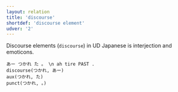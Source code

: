 ```yaml
---
layout: relation
title: 'discourse'
shortdef: 'discourse element'
udver: '2'
---
```


Discourse elements (`discourse`) in UD Japanese is interjection and emoticons.

~~~ sdparse
あー つかれ た 。 \n ah tire PAST .
discourse(つかれ, あー)
aux(つかれ, た)
punct(つかれ, 。)
~~~
